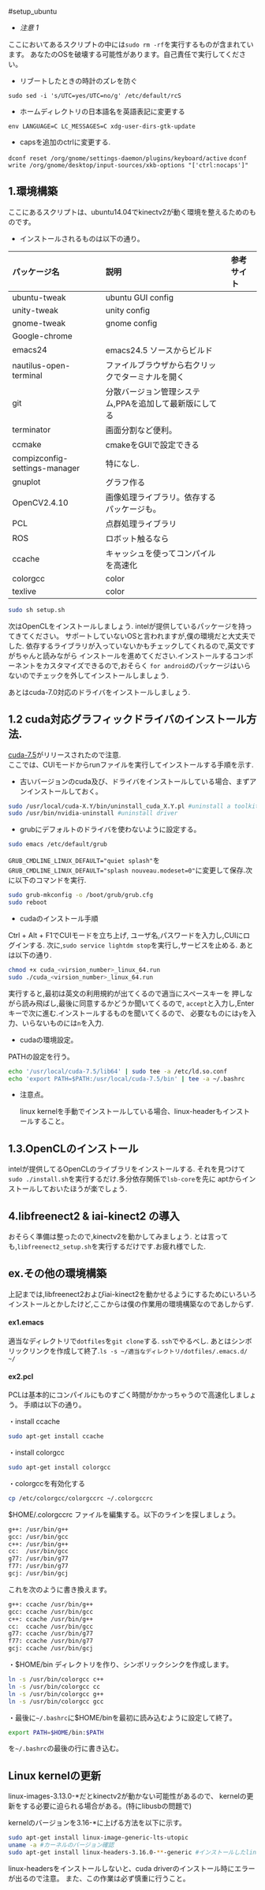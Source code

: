 #setup_ubuntu

- *注意 1*

ここにおいてあるスクリプトの中には`sudo rm -rf`を実行するものが含まれています。
あなたのOSを破壊する可能性があります。自己責任で実行してください。


- リブートしたときの時計のズレを防ぐ

`sudo sed -i 's/UTC=yes/UTC=no/g' /etc/default/rcS`

- ホームディレクトリの日本語名を英語表記に変更する

`env LANGUAGE=C LC_MESSAGES=C xdg-user-dirs-gtk-update`

- capsを追加のctrlに変更する.

`dconf reset /org/gnome/settings-daemon/plugins/keyboard/active`
`dconf write /org/gnome/desktop/input-sources/xkb-options "['ctrl:nocaps']"`

## 1.環境構築




ここにあるスクリプトは、ubuntu14.04でkinectv2が動く環境を整えるためのものです。

 - インストールされるものは以下の通り。

|パッケージ名|説明|参考サイト|
|:--|:--|:--|
|ubuntu-tweak|ubuntu GUI config|[]()|
|unity-tweak|unity config|[]()|
|gnome-tweak|gnome config|[]()|
|Google-chrome||[]()|
|emacs24|emacs24.5 ソースからビルド|[]()|
|nautilus-open-terminal|ファイルブラウザから右クリックでターミナルを開く|[]()|
|git|分散バージョン管理システム,PPAを追加して最新版にしてる|[]()|
|terminator|画面分割など便利。|[]()|
|ccmake|cmakeをGUIで設定できる|[]()|
|compizconfig-settings-manager|特になし.|[]()|
|gnuplot|グラフ作る|[]()|
|OpenCV2.4.10|画像処理ライブラリ。依存するパッケージも。|[]()|
|PCL|点群処理ライブラリ|[]()|
|ROS|ロボット触るなら|[]()|
|ccache|キャッシュを使ってコンパイルを高速化|[]()|
|colorgcc|color|[]()|
|texlive|color|[]()|

```sh
sudo sh setup.sh
```



次はOpenCLをインストールしましょう.
intelが提供しているパッケージを持ってきてください。
サポートしていないOSと言われますが,僕の環境だと大丈夫でした.
依存するライブラリが入っていないかもチェックしてくれるので,英文ですがちゃんと読みながら
インストールを進めてください.インストールするコンポーネントをカスタマイズできるので,おそらく
`for android`のパッケージはいらないのでチェックを外してインストールしましょう.

あとはcuda-7.0対応のドライバをインストールしましょう.

## 1.2 cuda対応グラフィックドライバのインストール方法.
[cuda-7.5](https://developer.nvidia.com/cuda-downloads)がリリースされたので注意.  
ここでは、CUIモードからrunファイルを実行してインストールする手順を示す.  

- 古いバージョンのcuda及び、ドライバをインストールしている場合、まずアンインストールしておく。

```sh
sudo /usr/local/cuda-X.Y/bin/uninstall_cuda_X.Y.pl #uninstall a toolkit
sudo /usr/bin/nvidia-uninstall #uninstall driver
```

- grubにデフォルトのドライバを使わないように設定する。

```sh
sudo emacs /etc/default/grub
```

`GRUB_CMDLINE_LINUX_DEFAULT="quiet splash"`を
`GRUB_CMDLINE_LINUX_DEFAULT="splash nouveau.modeset=0"`に変更して保存.次に以下のコマンドを実行.

```sh
sudo grub-mkconfig -o /boot/grub/grub.cfg
sudo reboot
```

- cudaのインストール手順

Ctrl + Alt + F1でCUIモードを立ち上げ,
ユーザ名,パスワードを入力し,CUIにログインする.
次に,`sudo service lightdm stop`を実行し,サービスを止める.
あとは以下の通り.

```sh
chmod +x cuda_<virsion_number>_linux_64.run
sudo ./cuda_<virsion_number>_linux_64.run 
```

実行すると,最初は英文の利用規約が出てくるので適当にスペースキーを
押しながら読み飛ばし,最後に同意するかどうか聞いてくるので,
`accept`と入力し,Enterキーで次に進む.インストールするものを聞いてくるので、
必要なものには`y`を入力、いらないものには`n`を入力.


- cudaの環境設定。

PATHの設定を行う。

```sh
echo '/usr/local/cuda-7.5/lib64' | sudo tee -a /etc/ld.so.conf
echo 'export PATH=$PATH:/usr/local/cuda-7.5/bin' | tee -a ~/.bashrc
```

- 注意点。

	linux kernelを手動でインストールしている場合、linux-headerもインストールすること。
 
## 1.3.OpenCLのインストール

intelが提供してるOpenCLのライブラリをインストールする.
それを見つけて `sudo ./install.sh`を実行するだけ.多分依存関係で`lsb-core`を先に
aptからインストールしておいたほうが楽でしょう.

## 4.libfreenect2 & iai-kinect2 の導入
おそらく準備は整ったので,kinectv2を動かしてみましょう.
とは言っても,`libfreenect2_setup.sh`を実行するだけです.お疲れ様でした.

## ex.その他の環境構築
上記までは,libfreenect2およびiai-kinect2を動かせるようにするためにいろいろ
インストールとかしたけど,ここからは僕の作業用の環境構築なのであしからず.

#### ex1.emacs

適当なディレクトリで`dotfiles`を`git clone`する. `ssh`でやるべし.
あとはシンボリックリンクを作成して終了.`ls -s ~/適当なディレクトリ/dotfiles/.emacs.d/ ~/`

#### ex2.pcl
PCLは基本的にコンパイルにものすごく時間がかかっちゃうので高速化しましょう。
手順は以下の通り。

・install ccache

```sh
sudo apt-get install ccache
```

・install colorgcc

```sh
sudo apt-get install colorgcc
```

・colorgccを有効化する

```sh
cp /etc/colorgcc/colorgccrc ~/.colorgccrc
```

$HOME/.colorgccrc ファイルを編集する。以下のラインを探しましょう。

```sh  
g++: /usr/bin/g++  
gcc: /usr/bin/gcc  
c++: /usr/bin/g++  
cc:  /usr/bin/gcc  
g77: /usr/bin/g77  
f77: /usr/bin/g77  
gcj: /usr/bin/gcj  
```  

これを次のように書き換えます。

```sh  
g++: ccache /usr/bin/g++  
gcc: ccache /usr/bin/gcc  
c++: ccache /usr/bin/g++  
cc:  ccache /usr/bin/gcc  
g77: ccache /usr/bin/g77  
f77: ccache /usr/bin/g77  
gcj: ccache /usr/bin/gcj  
```  

・$HOME/bin ディレクトリを作り、シンボリックシンクを作成します。  

```sh  
ln -s /usr/bin/colorgcc c++  
ln -s /usr/bin/colorgcc cc  
ln -s /usr/bin/colorgcc g++  
ln -s /usr/bin/colorgcc gcc  
```  

・最後に`~/.bashrc`に$HOME/binを最初に読み込むように設定して終了。

```sh  
export PATH=$HOME/bin:$PATH  
```

を`~/.bashrc`の最後の行に書き込む。

## Linux kernelの更新
linux-images-3.13.0-*だとkinectv2が動かない可能性があるので、
kernelの更新をする必要に迫られる場合がある。(特にlibusbの問題で)

kernelのバージョンを3.16-*に上げる方法を以下に示す。

```sh
sudo apt-get install linux-image-generic-lts-utopic
uname -a #カーネルのバージョン確認
sudo apt-get install linux-headers-3.16.0-**-generic #インストールしたlinux-imageのバージョンに合わせること。
```

linux-headersをインストールしないと、cuda driverのインストール時にエラーが出るので注意。
また、この作業は必ず慎重に行うこと。








